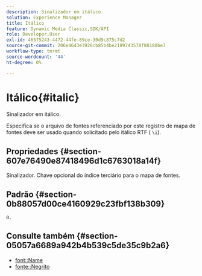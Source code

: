 ```yaml
---
description: Sinalizador em itálico.
solution: Experience Manager
title: Itálico
feature: Dynamic Media Classic,SDK/API
role: Developer,User
exl-id: 46575243-4472-44fe-89ce-30d9c875c7d2
source-git-commit: 206e4643e3926cb85b4be2189743578f88180be7
workflow-type: tm+mt
source-wordcount: '44'
ht-degree: 0%

---
```


# Itálico{#italic}

Sinalizador em itálico.

Especifica se o arquivo de fontes referenciado por este registro de mapa de fontes deve ser usado quando solicitado pelo itálico RTF ( `\i`).

## Propriedades {#section-607e76490e87418496d1c6763018a14f}

Sinalizador. Chave opcional do índice terciário para o mapa de fontes.

## Padrão {#section-0b88057d00ce4160929c23fbf138b309}

`0.`

## Consulte também {#section-05057a6689a942b4b539c5de35c9b2a6}

* [font::Name](r-name-font.md#reference_C55889877DC54AABB60734DCDE86EE76)
* [fonte::Negrito](../../../../../is-api/image-catalog/image-serving-api-ref/c-image-catalog-reference/c-font-map-reference/r-bold-font.md#reference-f7b017ef67574a29abfc3954ab64159c)
